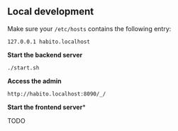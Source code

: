 ## Local development

Make sure your `/etc/hosts` contains the following entry:

```
127.0.0.1 habito.localhost
```

**Start the backend server**

```
./start.sh
```

**Access the admin**

```
http://habito.localhost:8090/_/
```

**Start the frontend server***

TODO